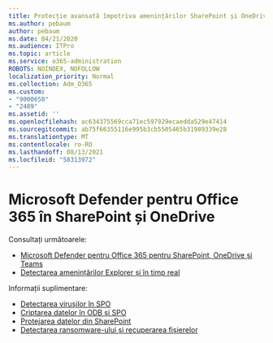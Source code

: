 ```yaml
---
title: Protecție avansată împotriva amenințărilor SharePoint și OneDrive
ms.author: pebaum
author: pebaum
ms.date: 04/21/2020
ms.audience: ITPro
ms.topic: article
ms.service: o365-administration
ROBOTS: NOINDEX, NOFOLLOW
localization_priority: Normal
ms.collection: Adm_O365
ms.custom:
- "9000650"
- "2489"
ms.assetid: ''
ms.openlocfilehash: ac634375569cca71ec597929ecaedda529e47414
ms.sourcegitcommit: ab75f66355116e995b3cb5505465b31989339e28
ms.translationtype: MT
ms.contentlocale: ro-RO
ms.lasthandoff: 08/13/2021
ms.locfileid: "58313972"
---
```

# <a name="microsoft-defender-for-office-365-in-sharepoint-and-onedrive"></a>Microsoft Defender pentru Office 365 în SharePoint și OneDrive

Consultați următoarele:
- [Microsoft Defender pentru Office 365 pentru SharePoint, OneDrive și Teams](https://docs.microsoft.com/microsoft-365/security/office-365-security/atp-for-spo-odb-and-teams)
- [Detectarea amenințărilor Explorer și în timp real](https://docs.microsoft.com/microsoft-365/security/office-365-security/threat-explorer-views)


Informații suplimentare:

- [Detectarea virușilor în SPO](https://docs.microsoft.com/microsoft-365/security/office-365-security/virus-detection-in-spo)</br>
- [Criptarea datelor în ODB și SPO](https://docs.microsoft.com/microsoft-365/compliance/data-encryption-in-odb-and-spo)</br>
- [Protejarea datelor din SharePoint](https://docs.microsoft.com/sharepoint/safeguarding-your-data)</br>
- [Detectarea ransomware-ului și recuperarea fișierelor](https://support.office.com/article/Ransomware-detection-and-recovering-your-files-0d90ec50-6bfd-40f4-acc7-b8c12c73637f)